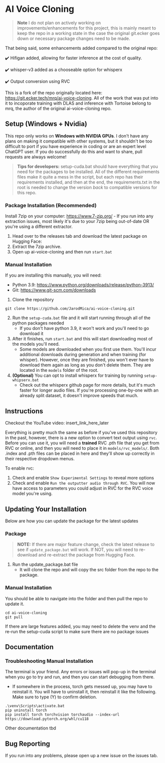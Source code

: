 # AI Voice Cloning

> **Note** I do not plan on actively working on improvements/enhancements for this project, this is mainly meant to keep the repo in a working state in the case the original git.ecker goes down or necessary package changes need to be made.

That being said, some enhancements added compared to the original repo:

:heavy_check_mark: Hifigan added, allowing for faster inference at the cost of quality.  

:heavy_check_mark: whisper-v3 added as a chooseable option for whisperx

:heavy_check_mark: Output conversion using RVC 

This is a fork of the repo originally located here: https://git.ecker.tech/mrq/ai-voice-cloning.  All of the work that was put into it to incoporate training with DLAS and inference with Tortoise belong to mrq, the author of the original ai-voice-cloning repo.  

## Setup (Windows + Nvidia)
This repo only works on **Windows with NVIDIA GPUs**.  I don't have any plans on making it compatible with other systems, but it shouldn't be too difficult to port if you have experience in coding or are an expert level ChatGPT user.  If you do successfully do this and want to share, pull requests are always welcome!
> **Tips for developers:** setup-cuda.bat should have everything that you need for the packages to be installed.  All of the different requirements files make it quite a mess in the script, but each repo has their requirements installed, and then at the end, the requirements.txt in the root is needed to change the version *back* to compatible versions for this repo.

### Package Installation (Recommended)
Install 7zip on your computer: https://www.7-zip.org/
    - If you run into any extraction issues, most likely it's due to your 7zip being out-of-date OR you're using a different extractor.

1. Head over to the releases tab and download the latest package on Hugging Face:
2. Extract the 7zip archive.
3. Open up ai-voice-cloning and then run ```start.bat```

### Manual Installation
If you are installing this manually, you will need:
- Python 3.9: https://www.python.org/downloads/release/python-3913/
- Git: https://www.git-scm.com/downloads

1. Clone the repository
```
git clone https://github.com/JarodMica/ai-voice-cloning.git
```
2. Run the ```setup-cuda.bat``` file and it will start running through all of the python packages needed
    - If you don't have python 3.9, it won't work and you'll need to go download it
3. After it finishes, run ```start.bat``` and this will start downloading most of the models you'll need.
    - Some models are downloaded when you first use them.  You'll incur additional downloads during generation and when training (for whisper).  However, once they are finished, you won't ever have to download them again as long as you don't delete them.  They are located in the ```models``` folder of the root.
4. **(Optional)** You can opt to install whisperx for training by running ```setup-whipserx.bat```
    - Check out the whisperx github page for more details, but it's much faster for longer audio files.  If you're processing one-by-one with an already split dataset, it doesn't improve speeds that much.

## Instructions
Checkout the YouTube video: insert_link_here_later

Everything is pretty much the same as before if you've used this repository in the past, however, there is a new option to convert text output using ```rvc```.  Before you can use it, you will need a **trained** RVC .pth file that you get from RVC or online, and then you will need to place it in ```models/rvc_models/```.  Both .index and .pth files can be placed in here and they'll show up correctly in their respective dropdown menus.

To enable rvc: 
1. Check and enable ```Show Experimental Settings``` to reveal more options
2. Check and enable ```Run the outputter audio through RVC```.
You will now have access to parameters you could adjust in RVC for the RVC voice model you're using.

## Updating Your Installation
Below are how you can update the package for the latest updates

### Package
>**NOTE:** If there are major feature change, check the latest release to see if ```update_package.bat``` will work.  If NOT, you will need to re-download and re-extract the package from Hugging Face.
1. Run the update_package.bat file
    - It will clone the repo and will copy the src folder from the repo to the package.

### Manual Installation
You should be able to navigate into the folder and then pull the repo to update it.
```
cd ai-voice-cloning
git pull
```
If there are large features added, you may need to delete the venv and the re-run the setup-cuda script to make sure there are no package issues

## Documentation

### Troubleshooting Manual Installation
The terminal is your friend.  Any errors or issues will pop-up in the terminal when you go to try and run, and then you can start debugging from there.
- If somewhere in the process, torch gets messed up, you may have to reinstall it.  You will have to uninstall it, then reinstall it like the following.  Make sure to type (Y) to confirm deletion.

```
.\venv\Scripts\activate.bat
pip uninstall torch
pip install torch torchvision torchaudio --index-url https://download.pytorch.org/whl/cu118
```

Other documentation tbd

## Bug Reporting

If you run into any problems, please open up a new issue on the issues tab.

